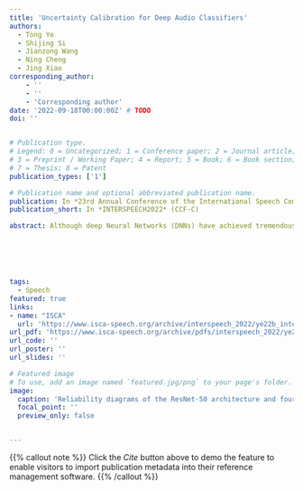 ```yaml
---
title: 'Uncertainty Calibration for Deep Audio Classifiers'
authors:
  - Tong Ye
  - Shijing Si
  - Jianzong Wang
  - Ning Cheng
  - Jing Xiao
corresponding_author:
    - ''
    - ''
    - 'Corresponding author'
date: '2022-09-18T00:00:00Z' # TODO
doi: ''


# Publication type.
# Legend: 0 = Uncategorized; 1 = Conference paper; 2 = Journal article;
# 3 = Preprint / Working Paper; 4 = Report; 5 = Book; 6 = Book section;
# 7 = Thesis; 8 = Patent
publication_types: ['1']

# Publication name and optional abbreviated publication name.
publication: In *23rd Annual Conference of the International Speech Communication Association*
publication_short: In *INTERSPEECH2022* (CCF-C)

abstract: Although deep Neural Networks (DNNs) have achieved tremendous success in audio classification tasks, their uncertainty calibration are still under-explored. A well-calibrated model should be accurate when it is certain about its prediction and indicate high uncertainty when it is likely to be inaccurate. In this work, we investigate the uncertainty calibration for deep audio classifiers. In particular, we empirically study the performance of popular calibration methods{:}(i) Monte Carlo dropout, (ii) ensemble, (iii) focal loss, and (iv) spectral-normalized Gaussian process (SNGP), on audio classification datasets. To this end, we evaluate (i–iv) for the tasks of environment sound and music genre classification. Results indicate that uncalibrated deep audio classifiers may be over-confident, and SNGP performs the best and is very efficient on the two datasets of this paper.






tags:
  - Speech
featured: true
links:
- name: "ISCA"
  url: 'https://www.isca-speech.org/archive/interspeech_2022/ye22b_interspeech.html'
url_pdf: 'https://www.isca-speech.org/archive/pdfs/interspeech_2022/ye22b_interspeech.pdf'
url_code: ''
url_poster: ''
url_slides: ''

# Featured image
# To use, add an image named `featured.jpg/png` to your page's folder.
image:
  caption: 'Reliability diagrams of the ResNet-50 architecture and four calibration methods'
  focal_point: ''
  preview_only: false


---
```


{{% callout note %}}
Click the _Cite_ button above to demo the feature to enable visitors to import publication metadata into their reference management software.
{{% /callout %}}

